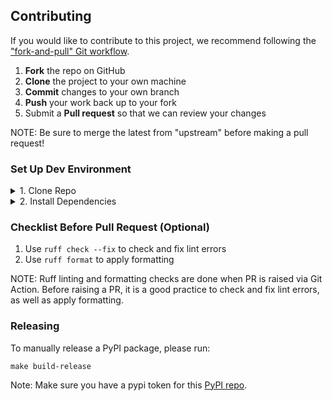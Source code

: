 ## Contributing

If you would like to contribute to this project, we recommend following the ["fork-and-pull" Git workflow](https://www.atlassian.com/git/tutorials/comparing-workflows/forking-workflow).

1.  **Fork** the repo on GitHub
2.  **Clone** the project to your own machine
3.  **Commit** changes to your own branch
4.  **Push** your work back up to your fork
5.  Submit a **Pull request** so that we can review your changes

NOTE: Be sure to merge the latest from "upstream" before making a pull request!

### Set Up Dev Environment

<details>
<summary>1. Clone Repo</summary>

```shell
git clone https://github.com/georgian-io/LLM-Finetuning-Toolkit.git
cd LLM-Finetuning-Toolkit/
```

</details>

<details>
<summary>2. Install Dependencies</summary>
<details>
<summary>Install with Docker [Recommended]</summary>

```shell
docker build -t llm-toolkit
```

```shell
# CPU
docker run -it llm-toolkit
# GPU
docker run -it --gpus all llm-toolkit
```

</details>

<details>
<summary>Poetry (recommended)</summary>

See poetry documentation page for poetry [installation instructions](https://python-poetry.org/docs/#installation)

```shell
poetry install
```

</details>
<details>
<summary>pip</summary>
We recommend using a virtual environment like `venv` or `conda` for installation

```shell
pip install -e .
```

</details>
</details>

### Checklist Before Pull Request (Optional)

1. Use `ruff check --fix` to check and fix lint errors
2. Use `ruff format` to apply formatting

NOTE: Ruff linting and formatting checks are done when PR is raised via Git Action. Before raising a PR, it is a good practice to check and fix lint errors, as well as apply formatting.

### Releasing

To manually release a PyPI package, please run:

```shell
make build-release
```

Note: Make sure you have a pypi token for this [PyPI repo](https://pypi.org/project/llm-toolkit/).
